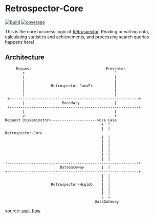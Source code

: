 # Retrospector-Core
[![build](https://img.shields.io/travis/NonlinearFruit/Retrospector-Core.svg)](https://travis-ci.org/NonlinearFruit/Retrospector-Core)
[![coverage](https://img.shields.io/codecov/c/gh/NonlinearFruit/Retrospector-Core.svg)](https://codecov.io/gh/NonlinearFruit/Retrospector-Core)

This is the core business logic of [Retrospector](https://github.com/NonlinearFruit/Retrospector). Reading or writing data, calculating statistics and achievements, and processing search queries happens here!

## Architecture

```
     Request                                  Presenter
        +                                         ^
        |                                         |
        |                                         |
        |            Retrospector-JavaFx          |
        |                                         |
        |                                         |
 +-----------------------------------------------------------+
        |                 Boundary                |
 +-----------------------------------------------------------+
        |                                         |
        v                                         +
Request Disseminator+--------------------->Use Case
                                            +  ^
                                            |  |               Retrospector-Core
                                            |  |
                                            |  |
                                            |  |
                                            |  |
                                            |  |
                                            |  |
+------------------------------------------------------------+
                         DataGateway        |  |
+------------------------------------------------------------+
                                            |  |
                                            |  |
                     Retrospector-Hsqldb    |  |
                                            |  |
                                            |  |
                                            v  +
                                         DataGateway
```
source: [ascii flow](http://asciiflow.com)
